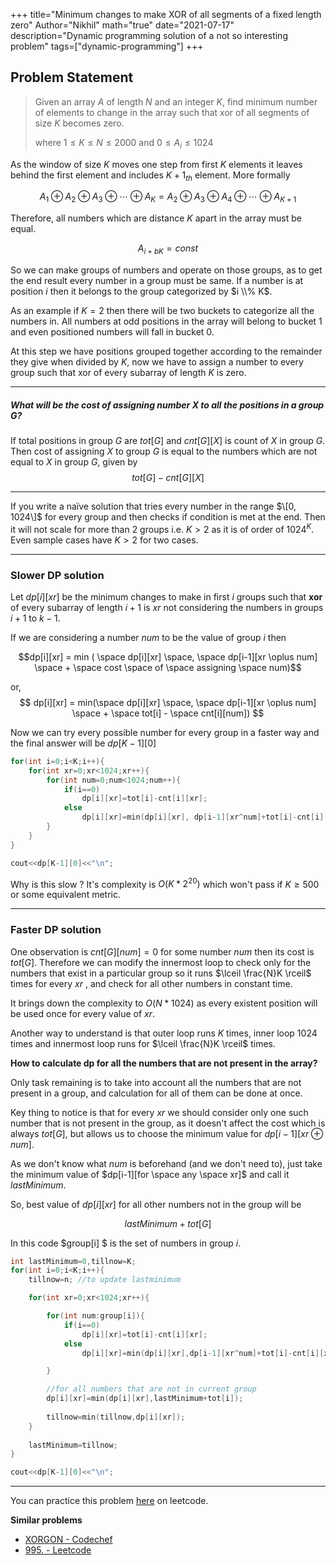+++
title="Minimum changes to make XOR of all segments of a fixed length zero"
Author="Nikhil"
math="true"
date="2021-07-17"
description="Dynamic programming solution of a not so interesting problem"
tags=["dynamic-programming"]
+++

## Problem Statement

> Given an array $A$ of length $N$ and an integer $K$, find minimum number of elements to change in the array such that xor of all segments of size $K$ becomes zero.
>
> where
> $1 \leq K \leq N \leq 2000$ and $0 \leq A_i \leq 1024$
>




As the window of size $K$ moves one step from first $K$ elements it leaves behind the first element and includes $K+1_{th}$ element. More formally

$$ A_1 \oplus A_2 \oplus A_3 \oplus \cdots \oplus A_K = A_2 \oplus A_3 \oplus A_4 \oplus \cdots \oplus A_{K+1}$$



Therefore, all numbers which are distance $K$ apart in the array must be equal.

$$ A_{i+bK} = const$$



So we can make groups of numbers and operate on those groups, as to get the end result every number in a group must be same. If a number is at position $i$ then it belongs to the group categorized by $i \\% K$. 

As an example if $K = 2$ then there will be two buckets to categorize all the numbers in. All numbers at odd positions in the array will belong to bucket $1$ and even positioned numbers will fall in bucket $0$.



At this step we have positions grouped together according to the remainder they give when divided by $K$, now we have to assign a number to every group such that xor of every subarray of length $K$ is zero.

---

##### What will be the cost of assigning number $X$ to all the positions in a group $G$?

If total positions in group $G$ are $tot[G]$ and $cnt[G][X]$ is count of $X$ in group $G$. Then cost of assigning $X$ to group $G$ is equal to the numbers which are not equal to $X$ in group $G$, given by
$$tot[G]-cnt[G][X]$$

---

If you write a naïve solution that tries every number in the range $\[0, 1024\]$ for every group and then checks if condition is met at the end. Then it will not scale for more than 2 groups i.e. $K>2$ as it is of order of $1024^K$. Even sample cases have $K>2$ for two cases.

---

### Slower DP solution

Let $dp[i][xr]$ be the minimum changes to make in first $i$ groups such that __xor__ of every subarray of length $i+1$ is $xr$ not considering the numbers in groups $i+1$ to $k-1$.


If we are considering a number $num$ to be the value of group $i$ then

$$dp[i][xr] = min ( \space dp[i][xr] \space, \space dp[i-1][xr \oplus num] \space + \space cost \space of \space assigning \space num)$$

or, $$ dp[i][xr] = min(\space dp[i][xr] \space, \space dp[i-1][xr \oplus num] \space + \space tot[i] - \space cnt[i][num]) $$


Now we can try every possible number for every group in a faster way and the final answer will be $dp[K-1][0]$


```cpp
for(int i=0;i<K;i++){
	for(int xr=0;xr<1024;xr++){
		for(int num=0;num<1024;num++){
			if(i==0)
				dp[i][xr]=tot[i]-cnt[i][xr];
			else
				dp[i][xr]=min(dp[i][xr], dp[i-1][xr^num]+tot[i]-cnt[i][num]);
		}
	}
}

cout<<dp[K-1][0]<<"\n";
```

Why is this slow ? It's complexity is $O(K*2^{20})$ which won't pass if $K \geq 500$ or some equivalent metric. 


---

### Faster DP solution

One observation is $cnt[G][num] = 0$ for some number $num$ then its cost is $tot[G]$. Therefore we can modify the innermost loop to check only for the numbers that exist in a particular group so it runs $\lceil \frac{N}K \rceil$ times for every $xr$ , and check for all other numbers in constant time. 

It brings down the complexity to $O(N*1024)$ as every existent position will be used once for every value of $xr$.

Another way to understand is that outer loop runs $K$ times, inner loop $1024$ times and innermost loop runs for $\lceil \frac{N}K \rceil$ times.


__How to calculate dp for all the numbers that are not present in the array?__

Only task remaining is to take into account all the numbers that are not present in a group, and calculation for all of them can be done at once. 

Key thing to notice is that for every $xr$ we should consider only one such number that is not present in the group, as it doesn't affect the cost which is always $tot[G]$, but allows us to choose the minimum value for $dp[i-1][xr \oplus num]$. 

As we don't know what $num$ is beforehand (and we don't need to), just take the minimum value of $dp[i-1][for \space any \space xr]$ and call it $lastMinimum$.

So, best value of $dp[i][xr]$ for all other numbers not in the group will be

$$lastMinimum + tot[G]$$


In this code $group[i] $ is the set of numbers in group $i$.
```cpp
int lastMinimum=0,tillnow=K;
for(int i=0;i<K;i++){
	tillnow=n; //to update lastminimum

	for(int xr=0;xr<1024;xr++){

		for(int num:group[i]){
			if(i==0)
				dp[i][xr]=tot[i]-cnt[i][xr];
			else
				dp[i][xr]=min(dp[i][xr],dp[i-1][xr^num]+tot[i]-cnt[i][xr]);

		}

		//for all numbers that are not in current group
		dp[i][xr]=min(dp[i][xr],lastMinimum+tot[i]);
		
		tillnow=min(tillnow,dp[i][xr]);
	}
	
	lastMinimum=tillnow;
}

cout<<dp[K-1][0]<<"\n";
```

---

You can practice this problem [here](https://leetcode.com/problems/make-the-xor-of-all-segments-equal-to-zero/) on leetcode.

__Similar problems__
- [XORGON - Codechef](https://www.codechef.com/AGPR2020/problems/ALPR2005)
- [995. - Leetcode](https://leetcode.com/problems/minimum-number-of-k-consecutive-bit-flips/)


















































